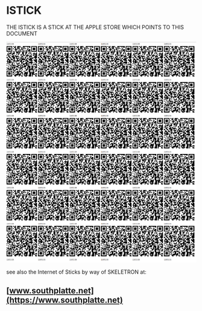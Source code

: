 # ISTICK
THE ISTICK IS A STICK AT THE APPLE STORE WHICH POINTS TO THIS DOCUMENT

![](https://raw.githubusercontent.com/LafeLabs/stick/main/trashmagic/istick.png)

see also the Internet of Sticks by way of SKELETRON at:

## [www.southplatte.net](https://www.southplatte.net)
